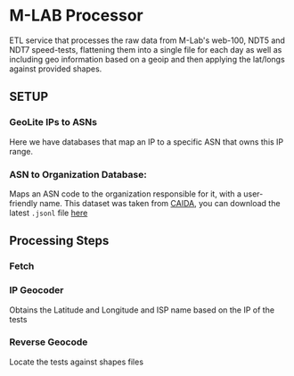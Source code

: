 # M-LAB Processor

ETL service that processes the raw data from M-Lab's web-100, NDT5 and NDT7 speed-tests, flattening them into a single file for each day as well as including geo information based on a geoip and then applying the lat/longs against provided shapes.

## SETUP

### GeoLite IPs to ASNs

Here we have databases that map an IP to a specific ASN that owns this IP range.


### ASN to Organization Database:

Maps an ASN code to the organization responsible for it, with a user-friendly name.
This dataset was taken from [CAIDA](https://www.caida.org/), you can download the latest `.jsonl` file [here](https://publicdata.caida.org/datasets/as-organizations/)

## Processing Steps

### Fetch

### IP Geocoder

Obtains the Latitude and Longitude and ISP name based on the IP of the tests

### Reverse Geocode

Locate the tests against shapes files
